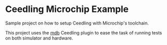 # Ceedling Microchip Example

Sample project on how to setup Ceedling with Microchip's toolchain.

This project uses the [mdb](https://github.com/deltalejo/ceedling-mdb-plugin)
Ceedling plugin to ease the task of running tests on both simulator and hardware.
